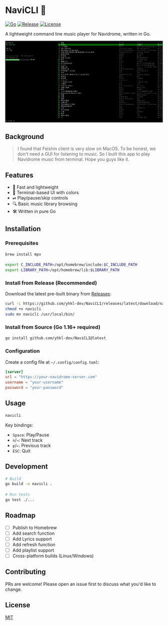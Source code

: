 # NaviCLI 🎵
[![Go](https://img.shields.io/github/go-mod/go-version/yhkl-dev/NaviCLI)](https://golang.org/)
[![Release](https://img.shields.io/github/v/release/yhkl-dev/NaviCLI)](https://github.com/yhkl-dev/NaviCLI/releases)
[![License](https://img.shields.io/github/license/yhkl-dev/NaviCLI)](LICENSE)

A lightweight command line music player for Navidrome, written in Go.

![NaviCLI Screenshot](./screenshot/image.png)
## Background
> I found that Feishin client is very slow on MacOS.
> To be honest, we don't need a GUI for listening to music.
> So I built this app to play Navidrome music from terminal.
> Hope you guys like it.

## Features

- 🚀 Fast and lightweight
- 🎨 Terminal-based UI with colors
- ⏯ Play/pause/skip controls
- 🔍 Basic music library browsing
- 🛠 Written in pure Go

## Installation

### Prerequisites
```bash
brew install mpv

export C_INCLUDE_PATH=/opt/homebrew/include:$C_INCLUDE_PATH
export LIBRARY_PATH=/opt/homebrew/lib:$LIBRARY_PATH
```

### Install from Release (Recommended)
Download the latest pre-built binary from [Releases](https://github.com/yhkl-dev/NaviCLI/releases):

```bash
curl -L https://github.com/yhkl-dev/NaviCLI/releases/latest/download/navicli-darwin-amd64 -o navicli
chmod +x navicli
sudo mv navicli /usr/local/bin/
```

### Install from Source (Go 1.16+ required)
```bash
go install github.com/yhkl-dev/NaviCLI@latest
```

### Configuration
Create a config file at `~/.config/config.toml`:
```toml
[server]
url = "https://your-navidrome-server.com"
username = "your-username"
password = "your-password"
```

## Usage
```bash
navicli
```

Key bindings:
- `Space`: Play/Pause
- `n`/`→`: Next track
- `p`/`←`: Previous track
- `ESC`: Quit

## Development
```bash
# Build
go build -o navicli .

# Run tests
go test ./...
```

## Roadmap
- [ ] Publish to Homebrew
- [ ] Add search function
- [ ] Add Lyrics support
- [ ] Add refresh function
- [ ] Add playlist support
- [ ] Cross-platform builds (Linux/Windows)

## Contributing
PRs are welcome! Please open an issue first to discuss what you'd like to change.

## License
[MIT](LICENSE)
